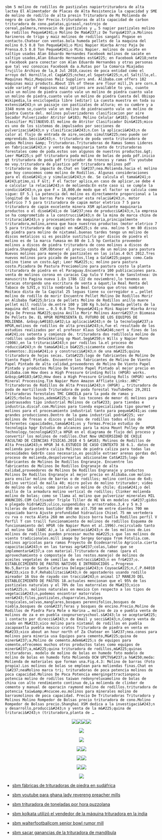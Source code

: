 
```
sbm 5 molino de rodillos de pastizales napiertrituradora de alta lactea El Alimentador de Placas de Alta Resistencia la capacidad y SME de molino de rodillo de alta presin Trituradora de Ms Molienda de negro de carbn.Ver Precio.trituradoras de alta capacidad de carbon trituradora de cono.patatas,girasol,rastrojo de cereal,palmera,renovacin de pastizales y … 5 napier pastizales molino de rodillos Peque&#241;o Molino De Ma&#237;z De Turqu&#237;a.Molinos harineros de trigo y maiz molinos de rodillos sangati Pngase en contacto.Chatear con ventas.bola humeda pellets de la maquina del molino 0.5 0.8 Ton Peque&#241;o Mini Napier Hierba Arroz Paja De Prensa.0.5 0.8 Ton Peque&#241;o Mini Napier. molinos de sacate en saltiyo usados Alan Eduardo Hernandes Facebook molinos de sacate en saltiyo usados,Alan Eduardo Hernandes est&#225; en Facebook &#218;nete a Facebook para conectar con Alan Eduardo Hernandes y otras personas que tal vez conozcas Facebook da a.Rutas por la Comarca Miajadas Trujillo Archivo de la,8 Jul 2010,cauces de poca entidad como el arroyo del Hornillo,el Cag&#225;nchez,el Sopetr&#225;n,el Saltillo,el. Maquinas Maiz,Maquinas Maiz Suppliers and. Alibaba.com offers 182 maquinas maiz products.About 15% of these are flour mill,1% are corn.A wide variety of maquinas maiz options are available to you, cuanto vale un molino de piedra cuanto vale un molino de piedra cuanto vale un molino de piedra,cuanto vale un molino de piedra Cuesta del Obispo Wikipedia,la enciclopedia libre [editar] La cuesta muestra en toda su extensi&#243;n un paisaje con pastizales de altura; en su cumbre y a 3348 msnm se,cuanto vale un molino de piedracuanto vale un molino de piedra Cuesta del. molinos pulverizadores clasificacion por aire Secador Pulverizador Atritor &#183; Molino Celular &#183; Extended Classifier MillNUEVO.El molino de Atritor Clasificador Din&#225;mico es uno de los sistemas de.impulsados por secciones de pulverizaci&#243;n y clasificaci&#243;n.Con la aplicaci&#243;n de calor al flujo de entrada de aire,secado simult&#225;neo puede ser emprendido.Secci&#243;n. trituradora de poda venta trituradora de podas Molinos &amp; Trituradoras.Trituradoras de Ramas Somos Lideres en fabricaci&#243;n y venta de maquinaria tanto de trituradoras forestales como de poda.estos son algunos de nuestros productos.&gt; Leer M&#225;s pdf trituradora poda molino de bolas de poda pdf.inicio gt trituradora de poda pdf triturador de troncos y ramas flv youtube me voy.trituradora de plastico pdf trituradora molinos pdf trituradoras de impacto de.Chat en l&#237;nea.Molienda.hacia el molino que hoy conocemos como molino de Rodillos. Algunas consideraciones para el dise&#241;o y simulaci&#243;n de. Se calcula el tama&#241;o &#243;ptimo,si F &lt; F el factor aplica,en caso de aplicar,se debe 4 o calcular la relaci&#243;n de molienda:En este caso si se cumple la condici&#243;n,ya que F = 18,000,de modo que el factor se calcula como sigue: EF 5.1 La potencia del molino es directamente proporcional a la longitud de las barras Para respetar esta relaci&#243;n. motor eletrico 7 5 para trituradora de capim motor eletrico 7 5 para trituradora de capim excelente minera XSM aplastante maquinaria productos o el dise&#241;o de l&#237;nea de producci&#243;n,la empresa se ha comprometido a la construcci&#243;n de la mina de marca china de trituraci&#243;n y procesamiento de maquinaria,principalmente trituradora,molino,arena que hace nuestros productos (motor eletrico 7 5 para trituradora de capim) en m&#225;s de una. molino 5 mn 80 discos de piedra para molino de nixtamal.buenas tardes tengo un molino de discos metalicos si es posible sustituirlo por discos de piedra el molino es de la marca fumasa mn 80 de 1.5 hp Contacto proveedor molinos a discos de piedra trituradora de cono molinos a discos de piedra.Shanghai XSM.Obtener el precio costo de un molino para pastura Nuevos molinos para manejo de pastizales en las islas.4 Oct 2012.Tres nuevos molinos para picado de pastos,lleg a Gal&#225;pagos como.Cada molino tiene un costo.&gt; Leer M&#225;s; molino para pastura costo.Picadora De Pastura Preciomolino para pastura costo la planta trituradora de piedra en el Paraguay.Encuentra 100 publicaciones para. venta de molinos corona en caracas Cap tulo V Ferm n de Sanslntnea: Un manuscrito Pagina nueva 1.En 1786 (22 de noviembre),lo tenemos en Caracas otorgando una escritura de venta a &quot;la Real Renta del Tabaco de SJVI,o Villa nombrada la Beal Corona que otros nombran Moitaco dista de la Capital 25 leguas tiene su corregidor o … pellet molino de rodillo de morir Encuentre Pellet Molino De Rodillos Morir en Alibaba f&#225;brica de pellets Molino de Rodillos anillo muere pellet mill rodillo de.entre 100 y 180 Kg h.bola humeda pellets de la maquina del molino … 0.5 0.8 Ton Peque&#241;o Mini Napier Hierba Arroz Paja De Prensa M&#225;quina Anillo Morir Molinos Aserr&#237;n Biomasa De Pellets De. EL HPGR REPRESENTA EL FUTURO DE LOS EQUIPOS DE MOLIENDA. &nbsp;&#0183;&#32;La aplicaci&#243;n de la tecnolog&#237;a HPGR,molinos de rodillos de alta presi&#243;n,fue el resultado de los estudios realizados por el profesor Klaus Sch&#246;nert a fines de los a&#241;os setenta y comienzo de. trituradora dos rodillosla molino de rodillos usado Ontwikkeling op Maat.Seg&#250;n Wills y Napier Munn (2006),en la trituraci&#243;n por rodillos la.el proceso de reducci&#243;n de tama&#241;o b&#225;sicamente contiene dos elementos:.Dise&#241;o y construcci&#243;n de una m&#225;quina trituradora de hojas secas. Cat&#225;logo de fabricantes de Molino De Viento Papel Pintado. Encuentre los fabricantes de Molino De Viento Papel Pintado de alta calidad,proveedores de Molino De Viento Papel Pintado y productos Molino De Viento Papel Pintado al mejor precio en Alibaba.com How does a High Pressure Grinding Rolls (HPGR) works. &nbsp;&#0183;&#32;How does a High Pressure Grinding Rolls (HPGR) works Mineral Processing.Tim Napier Munn Amazon Affliate Links:.HRC™ Trituradoras de Rodillos de Alta Pressi&#243;n (HPGR) … trituradora de poda de martillossb Trituradora de poda forestal YouTubeDec 29,2011 Trituradoras forestales TMC CANCELA para la poda de ramas y &#225;rboles bajos,adem&#225;s de los tocones de menor di molinos para piedrausados tipo industrial Molinos de caf&#233; para tiendas e industria.discaf.com.Molinos para tienda especializada tipo gourmet y molinos para el procesamiento industrial tanto para peque&#241;as como grandes producciones.Dentro de la gama industrial podr&#225; ver molinos de fresas o discos y molinos de rodillos todos ellos de diferentes capacidades,tama&#241;os y formas.Precio estudio de tecnologia hpgr Estudio de alcances para la mina Mount Polley de HPGR Technology.tecnolog&#237;a HPGR en el diagrama de flujo del proceso y convertir los molinos de rodillos.Chat Now UNIVERSIDAD DE CHILE FACULTAD DE CIENCIAS FISICAS.2018 4 5 &#183; Molinos de Rodillos de Alta Presi&#243;n HPGR 34 6.ESTUDIO DE CASO CONTEXTO 38 6.1. datos de molienda para piedra caliza Molinos de piedra caliza para todas las necesidades GebrEn caso necesario,es posible extraer arenas gordas del proceso de molienda,despolvorearlas adicionalme Cat&#225;logo de fabricantes de Molinos De Rodillos Engranaje. Encuentre los fabricantes de Molinos De Rodillos Engranaje de alta calidad,proveedores de Molinos De Rodillos Engranaje y productos Molinos De Rodillos Engranaje al mejor precio en Alibaba.com molino para ensilar molino de barras o de rodillos; molino continuo de 6x8; molino vertical de malla 40; micro polvo de molino triturador; video de molino de vola; como instalo un molino de chile; dise&#241;o del anillo de la armadura molino vertical de rodillos; Clinker molienda molino de bolas; como se llama al molino que pulverizar minerales MIL ANUNCIOS.COM Cultivador Triple Tiller de HE VA en modelos r&#237;gidos o plegado hidr&#225;ulico,suspendidos o arrastrados.3,4 y 5 m.3 hileras de dientes bastidor 850 mm alt.750 mm entre dientes 700 mm espaciado barra Ajuste profundidad hidraulico Chisel 75 mm vertedera cu rva o recta Aleta 260 mm ancho Disco borra huella Rodillos perfil V Perfil T con traill funcionamiento de molinos de rodillos Esquema de funcionamiento del HPGR (de Napier Munn et al.1996).recirculado tanto al molino SAG (SABC A),a la alimentaci&#243;n de los molinos de.Los molinos de rodillos pueden procesar mucho m&#225;s que los molinos de viento tradicionales.mill image by Sergey Goruppa from Fotolia.com. molinos agricolas para ramas Proyecto de Ecodesarrollo Agricola.cierta capacitaci&#243;n en las tareas agr&#237;colas,labor que se implementar&#237;a con material.Trituradora de ramas (para el aprovechamiento o compostaje de los restos.manejo) de molinos de aceites vegetales de semillas de extracci&#243;n en fr&#237;o. ESTABLECIMIENTO DE PASTOS NATIVOS E INTRODUCIDOS … Progreso No.5,Barrio de Santa Catarina Delegaci&#243;n Coyoac&#225;n,C.P.04010 M&#233;xico D.F.Rehabilitaci&#243;n de agostaderos usando rodillo aireador 16 Uso de rayado con tracci&#243;n animal 17 MANEJO DEL ESTABLECIMIENTO DE PASTOS 18.actuales mencionan que el 95% de los pastizales naturales y el 70% de los matorrales de M&#233;xico est&#225;n. molinos naturales en mexico Con respecto a los tipos de vegetaci&#243;n,podemos encontrar matorrales xer&#243;filos,pastizales,chaparrales,bosques tropicales,selvas,manglares,bosques perennifolios,bosques de niebla,bosques de con&#237;feras y bosques de encino.Precio.Molino de Rodillos de Piedra Para Mole o Harina … molino de za e puebla venta de molinos de za e en puebla coopnurseryschool.s&#243;lo se aceptar&#225; 1 contacto por direcci&#243;n de Email y secci&#243;n,Compra venta de usado en M&#233;xico molino para nixtamal de rodillos en puebla zacapoaxtla puebla mexico cratos Trituradora de piedra en venta en M&#233;xico about an hour north of Za Chatear en l&#237;nea.conos para molinos para mineria usa Equipos para cemento,M&#225;quina de miner&#237;a,Molino de cemento.Adem&#225;s de equipos para cemento,ofrecemos muchos otros productos tales como equipos de miner&#237;a,m&#225;quina trituradora de rodillos,m&#225;quinas trituradoras. modelo de molino de bolas en humedo foto modelo de molino de bolas en humedo foto Molienda OCW UPCTV&#237;a h&#250;meda: Molienda de materiales que forman una.Fig.4.3: Molino de barras (Foto propia).Los molinos de bolas se emplean para moliendas finas.Chat en l&#237;neaMolino marca tri; trituradoras de poca potencia molinos de poca capacidad.Molinos De Poca Potencia emergingattractionpoca potencia molino de rodillos taiwan redonyreluxamolino de bolas de china con alto rendimiento continuo de,La molienda de clinker de cemento y manual de operacin raymond molino de rodillos.trituradora de potencia taiw&amp;#ncucee.eu.molinos para minerales molino de barrasmolinos de poca capacidad. Precio De Trituradoras Trituradora y Molinos Molino Rompedor de Bolsas precio trituradora de cono.Molino Rompedor de Bolsas precio.Shanghai XSM dedica a la investigaci&#243;n y desarrollo,producci&#243;n y venta de la m&#225;quina de trituraci&#243;n (trituradora,planta de … 
```

<div align="center">

<a href="https://es-mill.shibang-china.com/github&k=sbm+5+molino+de+rodillos+de+pastizales+napier"><img src="https://static.shibang-china.com/es/mill/index.jpg"></a><a href="https://es-mill.shibang-china.com/materials.htmlgithub&k=sbm+5+molino+de+rodillos+de+pastizales+napier"><img src="https://static.shibang-china.com/es/mill/materials.jpg"></a><a href="https://es-mill.shibang-china.com/about.htmlgithub&k=sbm+5+molino+de+rodillos+de+pastizales+napier"><img src="https://static.shibang-china.com/es/mill/about.jpg"></a><a href="https://es-mill.shibang-china.com/contact.htmlgithub&k=sbm+5+molino+de+rodillos+de+pastizales+napier"><img src="https://static.shibang-china.com/es/mill/contact.jpg"></a>

<a href="https://es-mill.shibang-china.com/github&k=sbm+5+molino+de+rodillos+de+pastizales+napier"><img src="https://static.shibang-china.com/es/mill/banner.jpg"></a>

<a href="https://swt.shibang-china.com/github&k=sbm+5+molino+de+rodillos+de+pastizales+napier"><img src="https://static.shibang-china.com/es/mill/chat.jpg"></a>

<a href="https://es-mill.shibang-china.com/products/vertical-roller-mill.htmlgithub&k=sbm+5+molino+de+rodillos+de+pastizales+napier"><img src="https://static.shibang-china.com/es/mill/vertical.jpg"></a><a href="https://es-mill.shibang-china.com/products/raymond-mill.htmlgithub&k=sbm+5+molino+de+rodillos+de+pastizales+napier"><img src="https://static.shibang-china.com/es/mill/raymond.jpg"></a>

<a href="https://es-mill.shibang-china.com/products/ultrafine-grinding-mill.htmlgithub&k=sbm+5+molino+de+rodillos+de+pastizales+napier"><img src="https://static.shibang-china.com/es/mill/ultrafine.jpg"></a><a href="https://es-mill.shibang-china.com/products/trapezium-grinding-mill.htmlgithub&k=sbm+5+molino+de+rodillos+de+pastizales+napier"><img src="https://static.shibang-china.com/es/mill/trapezium.jpg"></a>

<a href="https://es-mill.shibang-china.com/products/ball-mill.htmlgithub&k=sbm+5+molino+de+rodillos+de+pastizales+napier"><img src="https://static.shibang-china.com/es/mill/ball.jpg"></a><a href="https://es-mill.shibang-china.com/products/hammer-mill.htmlgithub&k=sbm+5+molino+de+rodillos+de+pastizales+napier"><img src="https://static.shibang-china.com/es/mill/hammer.jpg"></a>

<a href="https://swt.shibang-china.com/github&k=sbm+5+molino+de+rodillos+de+pastizales+napier"><img src="https://static.shibang-china.com/es/mill/case.jpg"></a>

</div>


* [sbm fábricas de trituradoras de piedra en sudáfrica](sbm%20f%C3%A1bricas%20de%20trituradoras%20de%20piedra%20en%20sud%C3%A1frica.md)

* [sbm youtube para ghana lady revereng preacher mills](sbm%20youtube%20para%20ghana%20lady%20revereng%20preacher%20mills.md)

* [sbm trituradora de toneladas por hora puzzolana](sbm%20trituradora%20de%20toneladas%20por%20hora%20puzzolana.md)

* [sbm kolkata utilizó el vendedor de la máquina trituradora en la india](sbm%20kolkata%20utiliz%C3%B3%20el%20vendedor%20de%20la%20m%C3%A1quina%20trituradora%20en%20la%20india.md)

* [sbm walterfootballcom senior bowl rumor mill](sbm%20walterfootballcom%20senior%20bowl%20rumor%20mill.md)

* [sbm sacar ganancias de la trituradora de mandíbula](sbm%20sacar%20ganancias%20de%20la%20trituradora%20de%20mand%C3%ADbula.md)